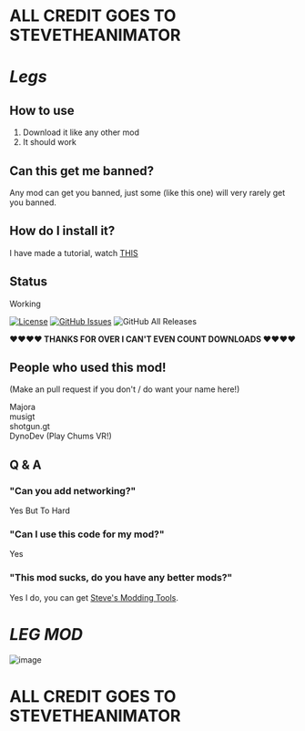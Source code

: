 # ALL CREDIT GOES TO STEVETHEANIMATOR
# *Legs*
## How to use
1. Download it like any other mod
2. It should work

## Can this get me banned?
Any mod can get you banned, just some (like this one) will very rarely get you banned.

## How do I install it?
I have made a tutorial, watch [THIS](https://www.youtube.com/watch?v=64WKT6eUkfo)

## Status
Working              

[![License](https://img.shields.io/badge/License-MIT-blue.svg)](https://opensource.org/licenses/MIT)
[![GitHub Issues](https://img.shields.io/github/issues/SteveTheAnimator/Legs.svg)](https://github.com/SteveTheAnimator/Legs/issues)
![GitHub All Releases](https://img.shields.io/github/downloads/SteveTheAnimator/Legs/total)

 **❤️❤️❤️❤️ THANKS FOR OVER I CAN'T EVEN COUNT DOWNLOADS ❤️❤️❤️❤️**

## People who used this mod!
(Make an pull request if you don't / do want your name here!)      

Majora    
musigt  
shotgun.gt  
DynoDev  (Play Chums VR!)    


## Q & A
### "Can you add networking?"    
Yes But To Hard  
### "Can I use this code for my mod?"    
Yes
### "This mod sucks, do you have any better mods?"    
Yes I do, you can get [Steve's Modding Tools](https://github.com/SteveTheAnimator/Steves-Modding-Tools).    

# *LEG MOD*
![image](https://github.com/SteveTheAnimator/Legs/assets/103543324/a7192129-7f1c-4e34-8ea2-8f796e96de40)

# ALL CREDIT GOES TO STEVETHEANIMATOR
